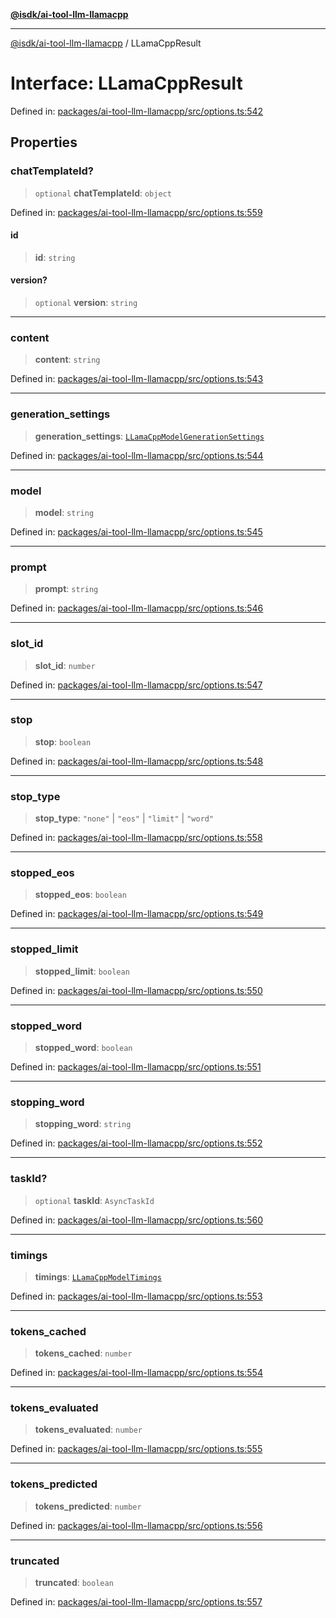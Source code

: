 [**@isdk/ai-tool-llm-llamacpp**](../README.md)

***

[@isdk/ai-tool-llm-llamacpp](../globals.md) / LLamaCppResult

# Interface: LLamaCppResult

Defined in: [packages/ai-tool-llm-llamacpp/src/options.ts:542](https://github.com/isdk/ai-tool-llm-llamacpp.js/blob/98c88069640b24b5eaf5e6da1e4f97586559b4a8/src/options.ts#L542)

## Properties

### chatTemplateId?

> `optional` **chatTemplateId**: `object`

Defined in: [packages/ai-tool-llm-llamacpp/src/options.ts:559](https://github.com/isdk/ai-tool-llm-llamacpp.js/blob/98c88069640b24b5eaf5e6da1e4f97586559b4a8/src/options.ts#L559)

#### id

> **id**: `string`

#### version?

> `optional` **version**: `string`

***

### content

> **content**: `string`

Defined in: [packages/ai-tool-llm-llamacpp/src/options.ts:543](https://github.com/isdk/ai-tool-llm-llamacpp.js/blob/98c88069640b24b5eaf5e6da1e4f97586559b4a8/src/options.ts#L543)

***

### generation\_settings

> **generation\_settings**: [`LLamaCppModelGenerationSettings`](LLamaCppModelGenerationSettings.md)

Defined in: [packages/ai-tool-llm-llamacpp/src/options.ts:544](https://github.com/isdk/ai-tool-llm-llamacpp.js/blob/98c88069640b24b5eaf5e6da1e4f97586559b4a8/src/options.ts#L544)

***

### model

> **model**: `string`

Defined in: [packages/ai-tool-llm-llamacpp/src/options.ts:545](https://github.com/isdk/ai-tool-llm-llamacpp.js/blob/98c88069640b24b5eaf5e6da1e4f97586559b4a8/src/options.ts#L545)

***

### prompt

> **prompt**: `string`

Defined in: [packages/ai-tool-llm-llamacpp/src/options.ts:546](https://github.com/isdk/ai-tool-llm-llamacpp.js/blob/98c88069640b24b5eaf5e6da1e4f97586559b4a8/src/options.ts#L546)

***

### slot\_id

> **slot\_id**: `number`

Defined in: [packages/ai-tool-llm-llamacpp/src/options.ts:547](https://github.com/isdk/ai-tool-llm-llamacpp.js/blob/98c88069640b24b5eaf5e6da1e4f97586559b4a8/src/options.ts#L547)

***

### stop

> **stop**: `boolean`

Defined in: [packages/ai-tool-llm-llamacpp/src/options.ts:548](https://github.com/isdk/ai-tool-llm-llamacpp.js/blob/98c88069640b24b5eaf5e6da1e4f97586559b4a8/src/options.ts#L548)

***

### stop\_type

> **stop\_type**: `"none"` \| `"eos"` \| `"limit"` \| `"word"`

Defined in: [packages/ai-tool-llm-llamacpp/src/options.ts:558](https://github.com/isdk/ai-tool-llm-llamacpp.js/blob/98c88069640b24b5eaf5e6da1e4f97586559b4a8/src/options.ts#L558)

***

### stopped\_eos

> **stopped\_eos**: `boolean`

Defined in: [packages/ai-tool-llm-llamacpp/src/options.ts:549](https://github.com/isdk/ai-tool-llm-llamacpp.js/blob/98c88069640b24b5eaf5e6da1e4f97586559b4a8/src/options.ts#L549)

***

### stopped\_limit

> **stopped\_limit**: `boolean`

Defined in: [packages/ai-tool-llm-llamacpp/src/options.ts:550](https://github.com/isdk/ai-tool-llm-llamacpp.js/blob/98c88069640b24b5eaf5e6da1e4f97586559b4a8/src/options.ts#L550)

***

### stopped\_word

> **stopped\_word**: `boolean`

Defined in: [packages/ai-tool-llm-llamacpp/src/options.ts:551](https://github.com/isdk/ai-tool-llm-llamacpp.js/blob/98c88069640b24b5eaf5e6da1e4f97586559b4a8/src/options.ts#L551)

***

### stopping\_word

> **stopping\_word**: `string`

Defined in: [packages/ai-tool-llm-llamacpp/src/options.ts:552](https://github.com/isdk/ai-tool-llm-llamacpp.js/blob/98c88069640b24b5eaf5e6da1e4f97586559b4a8/src/options.ts#L552)

***

### taskId?

> `optional` **taskId**: `AsyncTaskId`

Defined in: [packages/ai-tool-llm-llamacpp/src/options.ts:560](https://github.com/isdk/ai-tool-llm-llamacpp.js/blob/98c88069640b24b5eaf5e6da1e4f97586559b4a8/src/options.ts#L560)

***

### timings

> **timings**: [`LLamaCppModelTimings`](LLamaCppModelTimings.md)

Defined in: [packages/ai-tool-llm-llamacpp/src/options.ts:553](https://github.com/isdk/ai-tool-llm-llamacpp.js/blob/98c88069640b24b5eaf5e6da1e4f97586559b4a8/src/options.ts#L553)

***

### tokens\_cached

> **tokens\_cached**: `number`

Defined in: [packages/ai-tool-llm-llamacpp/src/options.ts:554](https://github.com/isdk/ai-tool-llm-llamacpp.js/blob/98c88069640b24b5eaf5e6da1e4f97586559b4a8/src/options.ts#L554)

***

### tokens\_evaluated

> **tokens\_evaluated**: `number`

Defined in: [packages/ai-tool-llm-llamacpp/src/options.ts:555](https://github.com/isdk/ai-tool-llm-llamacpp.js/blob/98c88069640b24b5eaf5e6da1e4f97586559b4a8/src/options.ts#L555)

***

### tokens\_predicted

> **tokens\_predicted**: `number`

Defined in: [packages/ai-tool-llm-llamacpp/src/options.ts:556](https://github.com/isdk/ai-tool-llm-llamacpp.js/blob/98c88069640b24b5eaf5e6da1e4f97586559b4a8/src/options.ts#L556)

***

### truncated

> **truncated**: `boolean`

Defined in: [packages/ai-tool-llm-llamacpp/src/options.ts:557](https://github.com/isdk/ai-tool-llm-llamacpp.js/blob/98c88069640b24b5eaf5e6da1e4f97586559b4a8/src/options.ts#L557)
